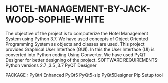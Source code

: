 # HOTEL-MANAGEMENT-BY-JACK-WOOD-SOPHIE-WHITE
The objective of the project is to computerize the Hotel Management System using Python 3.7. We have used concepts of Object Oriented Programming System as objects and classes are used. This project provides Graphical User Interface (GUI). In this the User Interface (UI) is converted into Python coding Using Converter. We have used PyQT Designer for better designing of the project.
SOFTWARE REQUIREMENTS:
      Python versions 2.7 ,3.5 ,3.7
      PyQT Designer

 PACKAGE :
         PyQt4 Enhanced
         PyQt5
         PyQt5-sip
         PyQt5Designer
         Pip
         Setup tool
